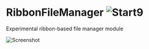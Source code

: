 # RibbonFileManager ![Start9](https://start9.menu/assets/img/favicon/favicon-32x32.png)
Experimental ribbon-based file manager module

![Screenshot](https://start9.menu/assets/img/previews/start9/filecommander.png)
